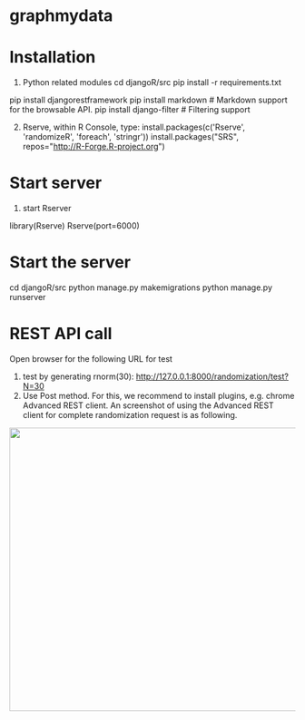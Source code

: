 # graphmydata

# Installation
1. Python related modules 
cd djangoR/src
pip install -r requirements.txt

pip install djangorestframework
pip install markdown       # Markdown support for the browsable API.
pip install django-filter  # Filtering support

2. Rserve, within R Console, type:
install.packages(c('Rserve', 'randomizeR', 'foreach', 'stringr'))
install.packages("SRS", repos="http://R-Forge.R-project.org")
# Start server
1. start Rserver

library(Rserve)
Rserve(port=6000)

# Start the server
cd djangoR/src
python manage.py makemigrations
python manage.py runserver

# REST API call
Open browser for the following URL for test
1. test by generating rnorm(30): http://127.0.0.1:8000/randomization/test?N=30
2. Use Post method. For this, we recommend to install plugins, e.g. chrome Advanced REST client.
An screenshot of using the Advanced REST client for complete randomization request is as following. 
<img src="https://raw.githubusercontent.com/nickytong/drexplorer/master/inst/doc/new.jpg" align="center" height="500" width="800"/>